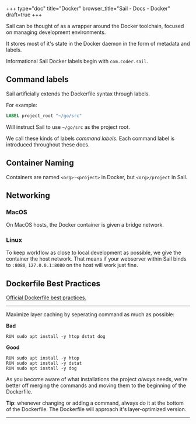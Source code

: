 
+++
type="doc"
title="Docker"
browser_title="Sail - Docs - Docker"
draft=true
+++

Sail can be thought of as a wrapper around the Docker toolchain, focused
on managing development environments.

It stores most of it's state in the Docker daemon
in the form of metadata and labels.

Informational Sail Docker labels begin with `com.coder.sail`.

## Command labels

Sail artificially extends the Dockerfile syntax through labels.

For example:

```Dockerfile
LABEL project_root "~/go/src"
```

Will instruct Sail to use `~/go/src` as the project root.

We call these kinds of labels _command labels_. Each command label is introduced
throughout these docs.

## Container Naming

Containers are named `<org>-<project>` in Docker, but `<org>/project` in Sail.

## Networking

### MacOS

On MacOS hosts, the Docker container is given a bridge network.

### Linux

To keep workflow as close to local development as possible, we give
the container the host network. That means if your webserver within Sail binds
to `:8080`, `127.0.0.1:8080` on the host will work just fine.


## Dockerfile Best Practices

[Official Dockerfile best practices.](https://docs.docker.com/develop/develop-images/dockerfile_best-practices/)

---

Maximize layer caching by seperating command as much as possible:

**Bad**
```
RUN sudo apt install -y htop dstat dog
```

**Good**
```
RUN sudo apt install -y htop
RUN sudo apt install -y dstat
RUN sudo apt install -y dog
```

As you become aware of what installations the project _always_ needs, we're
better off merging the commands and moving them to the beginning of the Dockerfile.

**Tip**: whenever changing or adding a command, always do it at the bottom of
the Dockerfile. The Dockerfile will approach it's layer-optimized version.


---